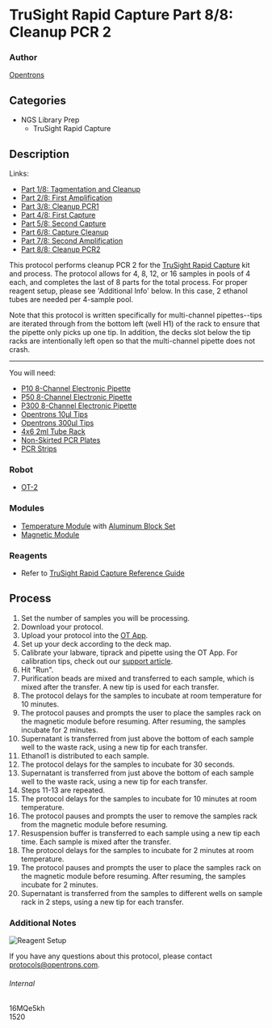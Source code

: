 # TruSight Rapid Capture Part 8/8: Cleanup PCR 2

### Author
[Opentrons](http://www.opentrons.com/)

## Categories
* NGS Library Prep
    * TruSight Rapid Capture

## Description
Links:
* [Part 1/8: Tagmentation and Cleanup](./1520-gencell-pharma-part1)
* [Part 2/8: First Amplification](./1520-gencell-pharma-part2)
* [Part 3/8: Cleanup PCR1](./1520-gencell-pharma-part3)
* [Part 4/8: First Capture](./1520-gencell-pharma-part4)
* [Part 5/8: Second Capture](./1520-gencell-pharma-part5)
* [Part 6/8: Capture Cleanup](./1520-gencell-pharma-part6)
* [Part 7/8: Second Amplification](./1520-gencell-pharma-part7)
* [Part 8/8: Cleanup PCR2](./1520-gencell-pharma-part8)

This protocol performs cleanup PCR 2 for the [TruSight Rapid Capture](https://support.illumina.com/content/dam/illumina-support/documents/documentation/chemistry_documentation/samplepreps_trusight/trusight-rapid-capture-reference-guide-15043291-01.pdf) kit and process. The protocol allows for 4, 8, 12, or 16 samples in pools of 4 each, and completes the last of 8 parts for the total process. For proper reagent setup, please see 'Additional Info' below. In this case, 2 ethanol tubes are needed per 4-sample pool.

Note that this protocol is written specifically for multi-channel pipettes--tips are iterated through from the bottom left (well H1) of the rack to ensure that the pipette only picks up one tip. In addition, the decks slot below the tip racks are intentionally left open so that the multi-channel pipette does not crash.

---

You will need:
* [P10 8-Channel Electronic Pipette](https://shop.opentrons.com/collections/ot-2-pipettes/products/8-channel-electronic-pipette)
* [P50 8-Channel Electronic Pipette](https://shop.opentrons.com/collections/ot-2-pipettes/products/8-channel-electronic-pipette?variant=5984202457117)
* [P300 8-Channel Electronic Pipette](https://shop.opentrons.com/collections/ot-2-pipettes/products/8-channel-electronic-pipette?variant=5984202457117)
* [Opentrons 10µl Tips](https://shop.opentrons.com/collections/opentrons-tips/products/opentrons-10ul-tips)
* [Opentrons 300µl Tips](https://shop.opentrons.com/collections/opentrons-tips/products/opentrons-300ul-tips)
* [4x6 2ml Tube Rack](https://shop.opentrons.com/collections/opentrons-tips/products/tube-rack-set-1)
* [Non-Skirted PCR Plates](http://www.ssibio.com/pcr/ultraflux-pcr-plates/non-skirted-pcr-plates/3400-00-detail)
* [PCR Strips](http://www.simport.com/products/pcr/pcr-strips/t320-and-t321-amplitube.html)

### Robot
* [OT-2](https://opentrons.com/ot-2)

### Modules
* [Temperature Module](https://shop.opentrons.com/collections/hardware-modules/products/tempdeck) with [Aluminum Block Set](https://shop.opentrons.com/collections/hardware-modules/products/aluminum-block-set)
* [Magnetic Module](https://shop.opentrons.com/collections/hardware-modules/products/magdeck)

### Reagents
* Refer to [TruSight Rapid Capture Reference Guide](https://support.illumina.com/content/dam/illumina-support/documents/documentation/chemistry_documentation/samplepreps_trusight/trusight-rapid-capture-reference-guide-15043291-01.pdf)

## Process
1. Set the number of samples you will be processing.
2. Download your protocol.
3. Upload your protocol into the [OT App](https://opentrons.com/ot-app).
4. Set up your deck according to the deck map.
5. Calibrate your labware, tiprack and pipette using the OT App. For calibration tips, check out our [support article](https://support.opentrons.com/ot-2/getting-started-software-setup/deck-calibration).
6. Hit "Run".
7. Purification beads are mixed and transferred to each sample, which is mixed after the transfer. A new tip is used for each transfer.
8. The protocol delays for the samples to incubate at room temperature for 10 minutes.
9. The protocol pauses and prompts the user to place the samples rack on the magnetic module before resuming. After resuming, the samples incubate for 2 minutes.
10. Supernatant is transferred from just above the bottom of each sample well to the waste rack, using a new tip for each transfer.
11. Ethanol1 is distributed to each sample.
12. The protocol delays for the samples to incubate for 30 seconds.
13. Supernatant is transferred from just above the bottom of each sample well to the waste rack, using a new tip for each transfer.
14. Steps 11-13 are repeated.
15. The protocol delays for the samples to incubate for 10 minutes at room temperature.
16. The protocol pauses and prompts the user to remove the samples rack from the magnetic module before resuming.
17. Resuspension buffer is transferred to each sample using a new tip each time. Each sample is mixed after the transfer.
18. The protocol delays for the samples to incubate for 2 minutes at room temperature.
19. The protocol pauses and prompts the user to place the samples rack on the magnetic module before resuming. After resuming, the samples incubate for 2 minutes.
20. Supernatant is transferred from the samples to different wells on sample rack in 2 steps, using a new tip for each transfer.

### Additional Notes
![Reagent Setup](https://s3.amazonaws.com/opentrons-protocol-library-website/custom-README-images/1520-gencell-pharma-part3/reagent_setup_part3.png)

If you have any questions about this protocol, please contact protocols@opentrons.com.

###### Internal
16MQe5kh  
1520
